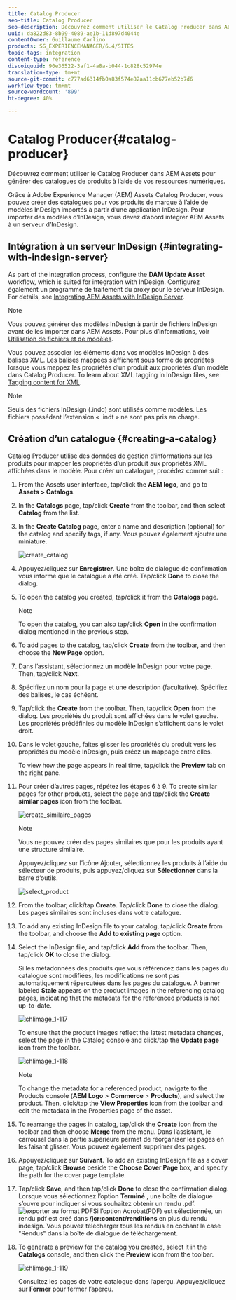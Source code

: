 ```yaml
---
title: Catalog Producer
seo-title: Catalog Producer
seo-description: Découvrez comment utiliser le Catalog Producer dans AEM Assets pour générer des catalogues de produits à l’aide de vos ressources numériques.
uuid: da822d83-8b99-4089-ae1b-11d897d4044e
contentOwner: Guillaume Carlino
products: SG_EXPERIENCEMANAGER/6.4/SITES
topic-tags: integration
content-type: reference
discoiquuid: 90e36522-3af1-4a8a-b044-1c828c52974e
translation-type: tm+mt
source-git-commit: c777ad6314fb0a83f574e82aa11cb677eb52b7d6
workflow-type: tm+mt
source-wordcount: '899'
ht-degree: 40%

---
```



# Catalog Producer{#catalog-producer}

Découvrez comment utiliser le Catalog Producer dans AEM Assets pour générer des catalogues de produits à l’aide de vos ressources numériques.

Grâce à Adobe Experience Manager (AEM) Assets Catalog Producer, vous pouvez créer des catalogues pour vos produits de marque à l’aide de modèles InDesign importés à partir d’une application InDesign. Pour importer des modèles d’InDesign, vous devez d’abord intégrer AEM Assets à un serveur d’InDesign.

## Intégration à un serveur InDesign {#integrating-with-indesign-server}

As part of the integration process, configure the **DAM Update Asset** workflow, which is suited for integration with InDesign. Configurez également un programme de traitement du proxy pour le serveur InDesign. For details, see [Integrating AEM Assets with InDesign Server](/help/assets/indesign.md).

>[!NOTE]
>
>Vous pouvez générer des modèles InDesign à partir de fichiers InDesign avant de les importer dans AEM Assets. Pour plus d’informations, voir [Utilisation de fichiers et de modèles](https://helpx.adobe.com/fr/indesign/using/files-templates.html).
>
>Vous pouvez associer les éléments dans vos modèles InDesign à des balises XML. Les balises mappées s’affichent sous forme de propriétés lorsque vous mappez les propriétés d’un produit aux propriétés d’un modèle dans Catalog Producer. To learn about XML tagging in InDesign files, see [Tagging content for XML](https://helpx.adobe.com/fr/indesign/using/tagging-content-xml.html).

>[!NOTE]
>
>Seuls des fichiers InDesign (.indd) sont utilisés comme modèles. Les fichiers possédant l’extension « .indt » ne sont pas pris en charge.

## Création d’un catalogue {#creating-a-catalog}

Catalog Producer utilise des données de gestion d’informations sur les produits pour mapper les propriétés d’un produit aux propriétés XML affichées dans le modèle. Pour créer un catalogue, procédez comme suit :

1. From the Assets user interface, tap/click the **AEM logo**, and go to **Assets > Catalogs**.
1. In the **Catalogs** page, tap/click **Create** from the toolbar, and then select **Catalog** from the list.
1. In the **Create Catalog** page, enter a name and description (optional) for the catalog and specify tags, if any. Vous pouvez également ajouter une miniature.

   ![create_catalog](assets/create_catalog.png)

1. Appuyez/cliquez sur **Enregistrer**. Une boîte de dialogue de confirmation vous informe que le catalogue a été créé. Tap/click **Done** to close the dialog.
1. To open the catalog you created, tap/click it from the **Catalogs** page.

   >[!NOTE]
   >
   >To open the catalog, you can also tap/click **Open** in the confirmation dialog mentioned in the previous step.

1. To add pages to the catalog, tap/click **Create** from the toolbar, and then choose the **New Page** option.
1. Dans l’assistant, sélectionnez un modèle InDesign pour votre page. Then, tap/click **Next**.
1. Spécifiez un nom pour la page et une description (facultative). Spécifiez des balises, le cas échéant.
1. Tap/click the **Create** from the toolbar. Then, tap/click **Open** from the dialog. Les propriétés du produit sont affichées dans le volet gauche. Les propriétés prédéfinies du modèle InDesign s’affichent dans le volet droit.
1. Dans le volet gauche, faites glisser les propriétés du produit vers les propriétés du modèle InDesign, puis créez un mappage entre elles.

   To view how the page appears in real time, tap/click the **Preview** tab on the right pane.

1. Pour créer d’autres pages, répétez les étapes 6 à 9. To create similar pages for other products, select the page and tap/click the **Create similar pages** icon from the toolbar.

   ![create_similaire_pages](assets/create_similar_pages.png)

   >[!NOTE]
   >
   >Vous ne pouvez créer des pages similaires que pour les produits ayant une structure similaire.

   Appuyez/cliquez sur l’icône Ajouter, sélectionnez les produits à l’aide du sélecteur de produits, puis appuyez/cliquez sur **Sélectionner** dans la barre d’outils.

   ![select_product](assets/select_product.png)

1. From the toolbar, click/tap **Create**. Tap/click **Done** to close the dialog. Les pages similaires sont incluses dans votre catalogue.
1. To add any existing InDesign file to your catalog, tap/click **Create** from the toolbar, and choose the **Add to existing page** option.
1. Select the InDesign file, and tap/click **Add** from the toolbar. Then, tap/click **OK** to close the dialog.

   Si les métadonnées des produits que vous référencez dans les pages du catalogue sont modifiées, les modifications ne sont pas automatiquement répercutées dans les pages du catalogue. A banner labeled **Stale** appears on the product images in the referencing catalog pages, indicating that the metadata for the referenced products is not up-to-date.

   ![chlimage_1-117](assets/chlimage_1-117.png)

   To ensure that the product images reflect the latest metadata changes, select the page in the Catalog console and click/tap the **Update page** icon from the toolbar.

   ![chlimage_1-118](assets/chlimage_1-118.png)

   >[!NOTE]
   >
   >To change the metadata for a referenced product, navigate to the Products console (**AEM Logo** > **Commerce** > **Products**), and select the product. Then, click/tap the **View Properties** icon from the toolbar and edit the metadata in the Properties page of the asset.

1. To rearrange the pages in catalog, tap/click the **Create** icon from the toolbar and then choose **Merge** from the menu. Dans l’assistant, le carrousel dans la partie supérieure permet de réorganiser les pages en les faisant glisser. Vous pouvez également supprimer des pages.

1. Appuyez/cliquez sur **Suivant**. To add an existing InDesign file as a cover page, tap/click **Browse** beside the **Choose Cover Page** box, and specify the path for the cover page template.
1. Tap/click **Save**, and then tap/click **Done** to close the confirmation dialog.
Lorsque vous sélectionnez l’option **Terminé** , une boîte de dialogue s’ouvre pour indiquer si vous souhaitez obtenir un rendu .pdf.
   ![exporter au format PDF](assets/CatalogPDF.png)Si l’option Acrobat(PDF) est sélectionnée, un rendu pdf est créé dans **/jcr:content/renditions** en plus du rendu indesign. Vous pouvez télécharger tous les rendus en cochant la case &quot;Rendus&quot; dans la boîte de dialogue de téléchargement.

1. To generate a preview for the catalog you created, select it in the **Catalogs** console, and then click the **Preview** icon from the toolbar.

   ![chlimage_1-119](assets/chlimage_1-119.png)

   Consultez les pages de votre catalogue dans l’aperçu. Appuyez/cliquez sur **Fermer** pour fermer l’aperçu.

